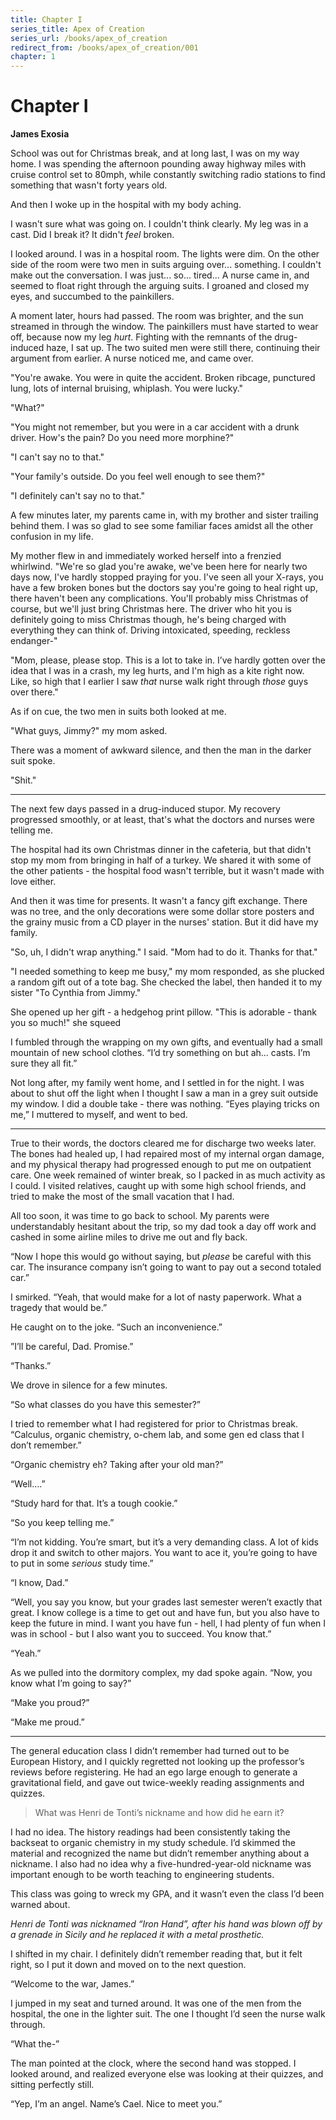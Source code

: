 ```yaml
---
title: Chapter I
series_title: Apex of Creation
series_url: /books/apex_of_creation
redirect_from: /books/apex_of_creation/001
chapter: 1
---
```


# Chapter I

**James Exosia**

School was out for Christmas break, and at long last, I was on my way home. I was spending the afternoon pounding away highway miles with cruise control set to 80mph, while constantly switching radio stations to find something that wasn't forty years old.

And then I woke up in the hospital with my body aching.

I wasn't sure what was going on. I couldn't think clearly. My leg was in a cast. Did I break it? It didn't *feel* broken.

I looked around. I was in a hospital room. The lights were dim. On the other side of the room were two men in suits arguing over... something. I couldn't make out the conversation. I was just... so... tired... A nurse came in, and seemed to float right through the arguing suits. I groaned and closed my eyes, and succumbed to the painkillers.

A moment later, hours had passed. The room was brighter, and the sun streamed in through the window. The painkillers must have started to wear off, because now my leg *hurt*. Fighting with the remnants of the drug-induced haze, I sat up. The two suited men were still there, continuing their argument from earlier. A nurse noticed me, and came over.

"You're awake. You were in quite the accident. Broken ribcage, punctured lung, lots of internal bruising, whiplash. You were lucky."

"What?"

"You might not remember, but you were in a car accident with a drunk driver. How's the pain? Do you need more morphine?"

"I can't say no to that."

"Your family's outside. Do you feel well enough to see them?"

"I definitely can't say no to that."

A few minutes later,  my parents came in, with my brother and sister trailing behind them. I was so glad to see some familiar faces amidst all the other confusion in my life.

My mother flew in and immediately worked herself into a frenzied whirlwind. "We're so glad you're awake, we've been here for nearly two days now, I've hardly stopped praying for you. I've seen all your X-rays, you have a few broken bones but the doctors say you're going to heal right up, there haven't been any complications. You'll probably miss Christmas of course, but we'll just bring Christmas here. The driver who hit you is definitely going to miss Christmas though, he's being charged with everything they can think of. Driving intoxicated, speeding, reckless endanger-"

"Mom, please, please stop. This is a lot to take in. I’ve hardly gotten over the idea that I was in a crash, my leg hurts, and I'm high as a kite right now. Like, so high that I earlier I saw *that* nurse walk right through *those* guys over there."

As if on cue, the two men in suits both looked at me.

"What guys, Jimmy?" my mom asked.

There was a moment of awkward silence, and then the man in the darker suit spoke.

"Shit."

---

The next few days passed in a drug-induced stupor. My recovery progressed smoothly, or at least, that's what the doctors and nurses were telling me.

The hospital had its own Christmas dinner in the cafeteria, but that didn't stop my mom from bringing in half of a turkey. We shared it with some of the other patients - the hospital food wasn't terrible, but it wasn't made with love either.

And then it was time for presents. It wasn't a fancy gift exchange. There was no tree, and the only decorations were some dollar store posters and the grainy music from a CD player in the nurses' station. But it did have my family.

"So, uh, I didn't wrap anything." I said. "Mom had to do it. Thanks for that."

"I needed something to keep me busy," my mom responded, as she plucked a random gift out of a tote bag. She checked the label, then handed it to my sister "To Cynthia from Jimmy."

She opened up her gift - a hedgehog print pillow. "This is adorable - thank you so much!" she squeed

I fumbled through the wrapping on my own gifts, and eventually had a small mountain of new school clothes. “I’d try something on but ah... casts. I’m sure they all fit.”

Not long after, my family went home, and I settled in for the night. I was about to shut off the light when I thought I saw a man in a grey suit outside my window. I did a double take - there was nothing. “Eyes playing tricks on me,” I muttered to myself, and went to bed.

---

True to their words, the doctors cleared me for discharge two weeks later. The bones had healed up, I had repaired most of my internal organ damage, and my physical therapy had progressed enough to put me on outpatient care. One week remained of winter break, so I packed in as much activity as I could. I visited relatives, caught up with some high school friends, and tried to make the most of the small vacation that I had.

All too soon, it was time to go back to school. My parents were understandably hesitant about the trip, so my dad took a day off work and cashed in some airline miles to drive me out and fly back. 

“Now I hope this would go without saying, but *please* be careful with this car. The insurance company isn’t going to want to pay out a second totaled car.”

I smirked. “Yeah, that would make for a lot of nasty paperwork. What a tragedy that would be.”

He caught on to the joke. “Such an inconvenience.”

”I’ll be careful, Dad. Promise.”

“Thanks.”

We drove in silence for a few minutes.

“So what classes do you have this semester?”

I tried to remember what I had registered for prior to Christmas break. “Calculus, organic chemistry, o-chem lab, and some gen ed class that I don’t remember.”

“Organic chemistry eh? Taking after your old man?”

“Well….”

“Study hard for that. It’s a tough cookie.”

“So you keep telling me.”

“I’m not kidding. You’re smart, but it’s a very demanding class. A lot of kids drop it and switch to other majors. You want to ace it, you’re going to have to put in some *serious* study time.”

“I know, Dad.”

“Well, you say you know, but your grades last semester weren’t exactly that great. I know college is a time to get out and have fun, but you also have to keep the future in mind. I want you have fun - hell, I had plenty of fun when I was in school - but I also want you to succeed. You know that.”

“Yeah.”

As we pulled into the dormitory complex, my dad spoke again. “Now, you know what I’m going to say?”

“Make you proud?”

“Make me proud.”

---

The general education class I didn’t remember had turned out to be European History, and I quickly regretted not looking up the professor’s reviews before registering. He had an ego large enough to generate a gravitational field, and gave out twice-weekly reading assignments and quizzes.

> What was Henri de Tonti’s nickname and how did he earn it?

I had no idea. The history readings had been consistently taking the backseat to organic chemistry in my study schedule. I’d skimmed the material and recognized the name but didn’t remember anything about a nickname. I also had no idea why a five-hundred-year-old nickname was important enough to be worth teaching to engineering students.

This class was going to wreck my GPA, and it wasn’t even the class I’d been warned about.

*Henri de Tonti was nicknamed “Iron Hand”, after his hand was blown off by a grenade in Sicily and he replaced it with a metal prosthetic.*

I shifted in my chair. I definitely didn’t remember reading that, but it felt right, so I put it down and moved on to the next question.

“Welcome to the war, James.”

I jumped in my seat and turned around. It was one of the men from the hospital, the one in the lighter suit. The one I thought I’d seen the nurse walk through.

“What the-”

The man pointed at the clock, where the second hand was stopped. I looked around, and realized everyone else was looking at their quizzes, and sitting perfectly still.

“Yep, I’m an angel. Name’s Cael. Nice to meet you.”
